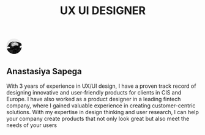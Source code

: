 <html lang="en">
<head>
<meta charset="UTF-8">
</head>
<body>
<header>
<h1 style="text-align:center;">UX UI DESIGNER</h1>
</header>
<main>
<img src="https://github.com/Sapega-an/folio.github.io/blob/02e94e7e38aa010f63941c0996ab55ffa99127cf/photo_2023-03-15_15-13-10.jpg" alt="Мое фото" style="border-radius: 50%; height: 40px; width: 40px;">
<h2>Anastasiya Sapega</h2>
<p> With 3 years of experience in UX/UI design, I have a proven track record of designing innovative and user-friendly products for clients in CIS and Europe. I have also worked as a product designer in a leading fintech company, where I gained valuable experience in creating customer-centric solutions. With my expertise in design thinking and user research, I can help your company create products that not only look great but also meet the needs of your users </p>
</main>
</body>
</html>
